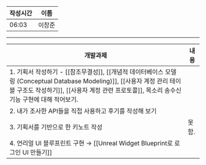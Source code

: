 
| 작성시간 | 이름 |
| -------- | ---- |
|     06:03     |   이창준   |
----
| 개발과제                                                                                                                                                                                  | 내용 |
| ----------------------------------------------------------------------------------------------------------------------------------------------------------------------------------------- | ---- |
| 1. 기획서 작성하기 - [[참조무결성]], [[개념적 데이터베이스 모델링 (Conceptual Database Modeling)]], [[사용자 계정 관리 테이블 구조도 작성하기]], [[사용자 계정 관련 프로토콜]], 목소리 송수신 기능 구현에 대해 적어보기. |      |
| 2. 내가 조사한 API들을 직접 사용하고 후기를 작성해 보기                                                                                                                                                       |      |
| 3. 기획서를 기반으로 한 키노트 작성                                                                                                                                   | 못함.   |
| 4. 언리얼 UI 블루프린트 구현 → [[Unreal Widget Blueprint로 로그인 UI 만들기]]                                                                                                                                                                                          |      |

